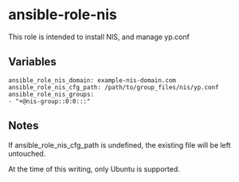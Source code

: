 ansible-role-nis
======

This role is intended to install NIS, and manage yp.conf


Variables
------

```
ansible_role_nis_domain: example-nis-domain.com
ansible_role_nis_cfg_path: /path/to/group_files/nis/yp.conf
ansible_role_nis_groups:
- "+@nis-group::0:0:::"
```


Notes
------

If ansible_role_nis_cfg_path is undefined, the existing file will be left untouched.

At the time of this writing, only Ubuntu is supported.
